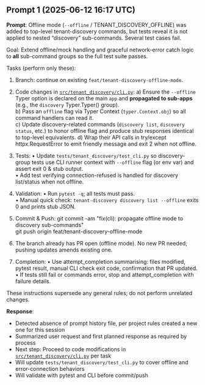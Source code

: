 ## Prompt 1 (2025-06-12 16:17 UTC)
**Prompt**: 
Offline mode (`--offline` / TENANT_DISCOVERY_OFFLINE) was added to top-level tenant-discovery commands, but tests reveal it is not applied to nested “discovery” sub-commands. Several test cases fail.

Goal:
Extend offline/mock handling and graceful network-error catch logic to **all** sub-command groups so the full test suite passes.

Tasks (perform only these):

1. Branch: continue on existing `feat/tenant-discovery-offline-mode`.

2. Code changes in [`src/tenant_discovery/cli.py`](src/tenant_discovery/cli.py):
   a) Ensure the `--offline` Typer option is declared on the main `app` and **propagated to sub-apps** (e.g., the `discovery` Typer.Typer() group).  
   b) Pass an `offline` flag via Typer Context (`typer.Context.obj`) so all command handlers can read it.  
   c) Update discovery-related commands (`discovery list`, `discovery status`, etc.) to honor offline flag and produce stub responses identical to top-level equivalents.
   d) Wrap their API calls in try/except httpx.RequestError to emit friendly message and exit 2 when not offline.

3. Tests:
   • Update `tests/tenant_discovery/test_cli.py` so discovery-group tests use CLI runner context with `--offline` flag (or env var) and assert exit 0 & stub output.  
   • Add test verifying connection-refused is handled for discovery list/status when not offline.

4. Validation:
   • Run `pytest -q`; all tests must pass.  
   • Manual quick check: `tenant-discovery discovery list --offline` exits 0 and prints stub JSON.

5. Commit & Push:
   git commit -am "fix(cli): propagate offline mode to discovery sub-commands"  
   git push origin feat/tenant-discovery-offline-mode

6. The branch already has PR open (offline mode). No new PR needed; pushing updates amends existing one.

7. Completion:
   • Use attempt_completion summarising: files modified, pytest result, manual CLI check exit code, confirmation that PR updated.  
   • If tests still fail or commands error, stop and attempt_completion with failure details.

These instructions supersede any general rules; do not perform unrelated changes.

**Response**:
- Detected absence of prompt history file, per project rules created a new one for this session
- Summarized user request and first planned response as required by process
- Next step: Proceed to code modifications in [`src/tenant_discovery/cli.py`](src/tenant_discovery/cli.py) per task
- Will update `tests/tenant_discovery/test_cli.py` to cover offline and error-connection behaviors
- Will validate with pytest and CLI before commit/push
